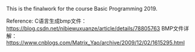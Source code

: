 This is the finalwork for the course Basic Programming 2019.

Reference:
C语言生成bmp文件： https://blog.csdn.net/nibiewuxuanze/article/details/78805763
BMP文件详解： https://www.cnblogs.com/Matrix_Yao/archive/2009/12/02/1615295.html
